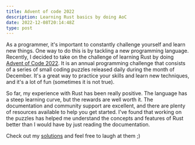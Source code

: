 ```yaml
---
title: Advent of code 2022
description: Learning Rust basics by doing AoC
date: 2022-12-08T20:14:48Z
type: post
---
```


As a programmer, it's important to constantly challenge yourself and learn new things. One way to do this is by tackling a new programming language. Recently, I decided to take on the challenge of learning Rust by doing [Advent of Code 2022](https://adventofcode.com/2022). It is an annual programming challenge that consists of a series of small coding puzzles released daily during the month of December. It's a great way to practice your skills and learn new techniques, and it's a lot of fun (sometimes it is not true). 

So far, my experience with Rust has been really positive. The language has a steep learning curve, but the rewards are well worth it. The documentation and community support are excellent, and there are plenty of resources available to help you get started. I've found that working on the puzzles has helped me understand the concepts and features of Rust better than I would have by just reading the documentation.

Check out my [solutions](https://github.com/rivit98/advent-of-code/tree/master/2022) and feel free to laugh at them ;) 

